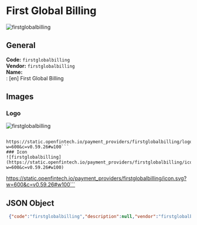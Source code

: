 # First Global Billing 
![firstglobalbilling](https://static.openfintech.io/payment_providers/firstglobalbilling/logo.svg?w=600&c=v0.59.26#w100)  
## General 
**Code:** `firstglobalbilling`  
**Vendor:** `firstglobalbilling`  
**Name:**  
:	[en] First Global Billing  
## Images 
### Logo 
![firstglobalbilling](https://static.openfintech.io/payment_providers/firstglobalbilling/logo.svg?w=600&c=v0.59.26#w100)  
```
 https://static.openfintech.io/payment_providers/firstglobalbilling/logo.svg?w=600&c=v0.59.26#w100```  
### Icon 
![firstglobalbilling](https://static.openfintech.io/payment_providers/firstglobalbilling/icon.svg?w=600&c=v0.59.26#w100)  
```
 https://static.openfintech.io/payment_providers/firstglobalbilling/icon.svg?w=600&c=v0.59.26#w100```  
## JSON Object 
```json
 {"code":"firstglobalbilling","description":null,"vendor":"firstglobalbilling","categories":null,"countries":null,"payment_method":null,"payout_method":null,"metadata":{"about_payments_code":"firstglobalbilling"},"name":{"en":"First Global Billing"}}```  
